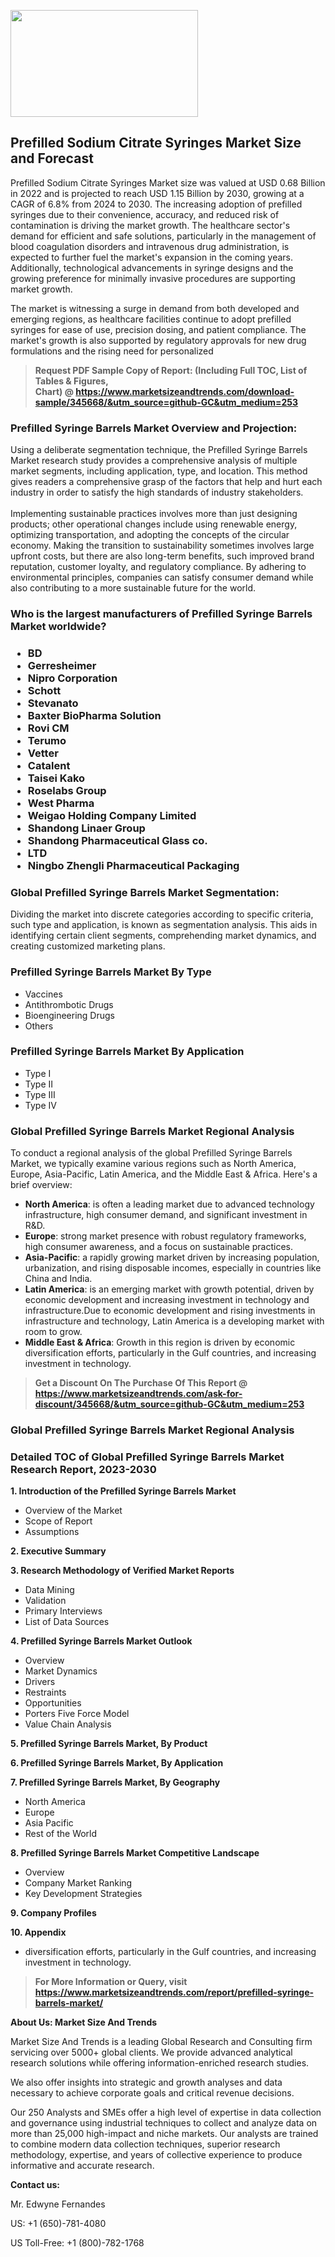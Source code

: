 <p><img class="alignnone size-medium wp-image-20088" src="https://ffe5etoiles.com/wp-content/uploads/2024/12/MST1-300x171.png" alt="" width="300" height="171" /></p><h2>Prefilled Sodium Citrate Syringes Market Size and Forecast</h2><p>Prefilled Sodium Citrate Syringes Market size was valued at USD 0.68 Billion in 2022 and is projected to reach USD 1.15 Billion by 2030, growing at a CAGR of 6.8% from 2024 to 2030. The increasing adoption of prefilled syringes due to their convenience, accuracy, and reduced risk of contamination is driving the market growth. The healthcare sector's demand for efficient and safe solutions, particularly in the management of blood coagulation disorders and intravenous drug administration, is expected to further fuel the market's expansion in the coming years. Additionally, technological advancements in syringe designs and the growing preference for minimally invasive procedures are supporting market growth.</p><p>The market is witnessing a surge in demand from both developed and emerging regions, as healthcare facilities continue to adopt prefilled syringes for ease of use, precision dosing, and patient compliance. The market's growth is also supported by regulatory approvals for new drug formulations and the rising need for personalized </p><blockquote id="" class=""><strong>Request PDF Sample Copy of Report: (Including Full TOC, List of Tables &amp; Figures, Chart)&nbsp;@&nbsp;<strong><a href="https://www.marketsizeandtrends.com/download-sample/345668/&utm_source=github-GC&utm_medium=253" target="_blank">https://www.marketsizeandtrends.com/download-sample/345668/&utm_source=github-GC&utm_medium=253</a></strong></strong></blockquote><h3 id="" class="">Prefilled Syringe Barrels Market&nbsp;Overview and Projection:</h3><p id="" class="">Using a deliberate segmentation technique, the Prefilled Syringe Barrels Market research study provides a comprehensive analysis of multiple market segments, including application, type, and location. This method gives readers a comprehensive grasp of the factors that help and hurt each industry in order to satisfy the high standards of industry stakeholders. <br /> <br />Implementing sustainable practices involves more than just designing products; other operational changes include using renewable energy, optimizing transportation, and adopting the concepts of the circular economy. Making the transition to sustainability sometimes involves large upfront costs, but there are also long-term benefits, such improved brand reputation, customer loyalty, and regulatory compliance. By adhering to environmental principles, companies can satisfy consumer demand while also contributing to a more sustainable future for the world.</p><h3 id="" class="">Who is the largest manufacturers of&nbsp;Prefilled Syringe Barrels Market worldwide?</h3><h3 class=""><p><ul><li>BD </li><li> Gerresheimer </li><li> Nipro Corporation </li><li> Schott </li><li> Stevanato </li><li> Baxter BioPharma Solution </li><li> Rovi CM </li><li> Terumo </li><li> Vetter </li><li> Catalent </li><li> Taisei Kako </li><li> Roselabs Group </li><li> West Pharma </li><li> Weigao Holding Company Limited </li><li> Shandong Linaer Group </li><li> Shandong Pharmaceutical Glass co. </li><li> LTD </li><li> Ningbo Zhengli Pharmaceutical Packaging</li></ul></p></h3><h3 id="" class="">Global&nbsp;Prefilled Syringe Barrels Market Segmentation:</h3><p id="" class="">Dividing the market into discrete categories according to specific criteria, such type and application, is known as segmentation analysis. This aids in identifying certain client segments, comprehending market dynamics, and creating customized marketing plans.</p><h3 id="" class="">Prefilled Syringe Barrels Market&nbsp;By Type</h3><p><p><ul><li>Vaccines</li><li> Antithrombotic Drugs</li><li> Bioengineering Drugs</li><li> Others</p></li></ul></p></p><h3 id="" class="">Prefilled Syringe Barrels Market&nbsp;By Application</h3><p class=""><p><ul><li>Type I</li><li> Type II</li><li> Type III</li><li> Type IV</li></ul></p></p><h3 id="" class="">Global Prefilled Syringe Barrels Market Regional Analysis</h3><p id="" class="">To conduct a regional analysis of the global Prefilled Syringe Barrels Market, we typically examine various regions such as North America, Europe, Asia-Pacific, Latin America, and the Middle East &amp; Africa. Here's a brief overview:</p><ul><li><strong>North America</strong>: is often a leading market due to advanced technology infrastructure, high consumer demand, and significant investment in R&amp;D.</li><li><strong>Europe</strong>: strong market presence with robust regulatory frameworks, high consumer awareness, and a focus on sustainable practices.</li><li><strong>Asia-Pacific</strong>: a rapidly growing market driven by increasing population, urbanization, and rising disposable incomes, especially in countries like China and India.</li><li><strong>Latin America</strong>: is an emerging market with growth potential, driven by economic development and increasing investment in technology and infrastructure.Due to economic development and rising investments in infrastructure and technology, Latin America is a developing market with room to grow.</li><li><strong>Middle East &amp; Africa</strong>: Growth in this region is driven by economic diversification efforts, particularly in the Gulf countries, and increasing investment in technology.</li></ul><blockquote id="" class=""><strong>Get a Discount On The Purchase Of This Report @ <strong><a href="https://www.marketsizeandtrends.com/ask-for-discount/345668/&utm_source=github-GC&utm_medium=253" target="_blank">https://www.marketsizeandtrends.com/ask-for-discount/345668/&utm_source=github-GC&utm_medium=253</a></strong></strong></blockquote><h3 id="" class="">Global Prefilled Syringe Barrels Market Regional Analysis</h3><h3 id="" class="">Detailed TOC of Global Prefilled Syringe Barrels Market Research Report, 2023-2030</h3><p id="" class=""><strong>1. Introduction of the Prefilled Syringe Barrels Market</strong></p><ul><li>Overview of the Market</li><li>Scope of Report</li><li>Assumptions</li></ul><p id="" class=""><strong>2. Executive Summary</strong></p><p id="" class=""><strong>3. Research Methodology of Verified Market Reports</strong></p><ul><li>Data Mining</li><li>Validation</li><li>Primary Interviews</li><li>List of Data Sources</li></ul><p id="" class=""><strong>4. Prefilled Syringe Barrels Market Outlook</strong></p><ul><li>Overview</li><li>Market Dynamics</li><li>Drivers</li><li>Restraints</li><li>Opportunities</li><li>Porters Five Force Model</li><li>Value Chain Analysis</li></ul><p id="" class=""><strong>5. Prefilled Syringe Barrels Market, By Product</strong></p><p id="" class=""><strong>6. Prefilled Syringe Barrels Market, By Application</strong></p><p id="" class=""><strong>7. Prefilled Syringe Barrels Market, By Geography</strong></p><ul><li>North America</li><li>Europe</li><li>Asia Pacific</li><li>Rest of the World</li></ul><p id="" class=""><strong>8. Prefilled Syringe Barrels Market Competitive Landscape</strong></p><ul><li>Overview</li><li>Company Market Ranking</li><li>Key Development Strategies</li></ul><p id="" class=""><strong>9. Company Profiles</strong></p><p id="" class=""><strong>10. Appendix</strong></p><ul><li>diversification efforts, particularly in the Gulf countries, and increasing investment in technology.</li></ul><blockquote id="" class=""><strong>For More Information or Query, visit <strong><strong><a href="https://www.marketsizeandtrends.com/report/prefilled-syringe-barrels-market/" target="_blank">https://www.marketsizeandtrends.com/report/prefilled-syringe-barrels-market/</a></strong></strong></strong></blockquote><p id="" class=""><strong>About Us: Market Size And Trends</strong></p><p id="" class="">Market Size And Trends is a leading Global Research and Consulting firm servicing over 5000+ global clients. We provide advanced analytical research solutions while offering information-enriched research studies.</p><p id="" class="">We also offer insights into strategic and growth analyses and data necessary to achieve corporate goals and critical revenue decisions.</p><p id="" class="">Our 250 Analysts and SMEs offer a high level of expertise in data collection and governance using industrial techniques to collect and analyze data on more than 25,000 high-impact and niche markets. Our analysts are trained to combine modern data collection techniques, superior research methodology, expertise, and years of collective experience to produce informative and accurate research.</p><p id="" class=""><strong>Contact us:</strong></p><p id="" class="">Mr. Edwyne Fernandes</p><p id="" class="">US: +1 (650)-781-4080</p><p id="" class="">US Toll-Free: +1 (800)-782-1768</p>
